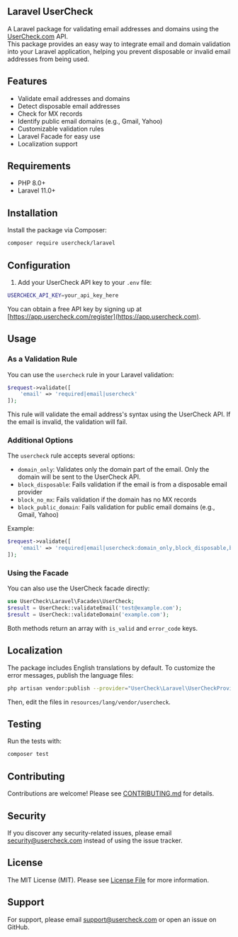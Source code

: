 ## Laravel UserCheck

A Laravel package for validating email addresses and domains using the [UserCheck.com](https://www.usercheck.com) API.  
This package provides an easy way to integrate email and domain validation into your Laravel application, helping you prevent disposable or invalid email addresses from being used.

## Features

- Validate email addresses and domains
- Detect disposable email addresses
- Check for MX records
- Identify public email domains (e.g., Gmail, Yahoo)
- Customizable validation rules
- Laravel Facade for easy use
- Localization support

## Requirements

- PHP 8.0+
- Laravel 11.0+

## Installation

Install the package via Composer:

```bash
composer require usercheck/laravel
```

## Configuration

1.  Add your UserCheck API key to your `.env` file:

```bash
USERCHECK_API_KEY=your_api_key_here
```

You can obtain a free API key by signing up at [https://app.usercheck.com/register](https://app.usercheck.com).

## Usage

### As a Validation Rule

You can use the `usercheck` rule in your Laravel validation:

```php
$request->validate([
    'email' => 'required|email|usercheck'
]);
```

This rule will validate the email address's syntax using the UserCheck API. If the email is invalid, the validation will fail.

### Additional Options

The `usercheck` rule accepts several options:

- `domain_only`: Validates only the domain part of the email. Only the domain will be sent to the UserCheck API.
- `block_disposable`: Fails validation if the email is from a disposable email provider
- `block_no_mx`: Fails validation if the domain has no MX records
- `block_public_domain`: Fails validation for public email domains (e.g., Gmail, Yahoo)

Example:

```php
$request->validate([
    'email' => 'required|email|usercheck:domain_only,block_disposable,block_no_mx',
]);
```

### Using the Facade

You can also use the UserCheck facade directly:

```php
use UserCheck\Laravel\Facades\UserCheck;
$result = UserCheck::validateEmail('test@example.com');
$result = UserCheck::validateDomain('example.com');
```

Both methods return an array with `is_valid` and `error_code` keys.

## Localization

The package includes English translations by default. To customize the error messages, publish the language files:

```bash
php artisan vendor:publish --provider="UserCheck\Laravel\UserCheckProvider" --tag="lang"
```

Then, edit the files in `resources/lang/vendor/usercheck`.

## Testing

Run the tests with:

```bash
composer test
```

## Contributing

Contributions are welcome! Please see [CONTRIBUTING.md](CONTRIBUTING.md) for details.

## Security

If you discover any security-related issues, please email [security@usercheck.com](mailto:security@usercheck.com) instead of using the issue tracker.

## License

The MIT License (MIT). Please see [License File](LICENSE.md) for more information.

## Support

For support, please email [support@usercheck.com](mailto:support@usercheck.com) or open an issue on GitHub.
